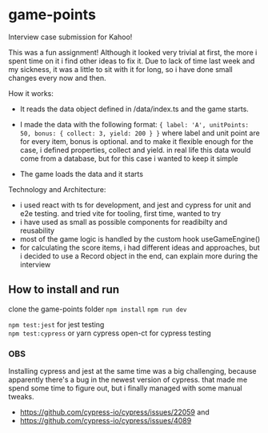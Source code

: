 # game-points

Interview case submission for Kahoo!

This was a fun assignment! Although it looked very trivial at first, the more i spent time on it i find other ideas to fix it. Due to lack of time last week and my sickness, it was a little to sit with it for long, so i have done small changes every now and then.

How it works:
- It reads the data object defined in /data/index.ts and the game starts.
- I made the data with the following format:
   `{ label: 'A', unitPoints: 50, bonus: { collect: 3, yield: 200 } }`
   where label and unit point are for every item, bonus is optional. and to make it flexible enough for the case, i defined properties, collect and      yield. in real life this data would come from a database, but for this case i wanted to keep it simple
   
- The game loads the data and it starts

Technology and Architecture:
- i used react with ts for development, and jest and cypress for unit and e2e testing. and tried vite for tooling, first time, wanted to try
- i have used as small as possible components for readibilty and reusability
- most of the game logic is handled by the custom hook useGameEngine()
- for calculating the score items, i had different ideas and approaches, but i decided to use a Record object in the end, can explain more during the interview


## How to install and run
clone the game-points folder
`npm install`
`npm run dev`

`npm test:jest` for jest testing <br>
`npm test:cypress` or yarn cypress open-ct for cypress testing

### OBS
Installing cypress and jest at the same time was a big challenging, because apparently there's a bug in the newest version of cypress. that made me spend some time to figure out, but i finally managed with some manual tweaks. 
- https://github.com/cypress-io/cypress/issues/22059 and
- https://github.com/cypress-io/cypress/issues/4089
